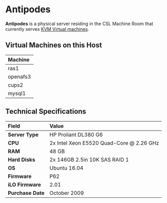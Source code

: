 # Antipodes

**Antipodes** is a physical server residing in the CSL Machine Room that currently serves [KVM Virtual machines](../../technologies/virtualization-stack/).

## Virtual Machines on this Host

| Machine |
| :--- |
| ras1 |
| openafs3 |
| cups2 |
| mysql1 |

## Technical Specifications

| Field | Value |
| :--- | :--- |
| **Server Type** | HP Proliant DL380 G6 |
| **CPU** | 2x Intel Xeon E5520 Quad-Core @ 2.26 GHz |
| **RAM** | 48 GB |
| **Hard Disks** | 2x 146GB 2.5in 10K SAS RAID 1 |
| **OS** | Ubuntu 16.04 |
| **Firmware** | P62 |
| **iLO Firmware** | 2.01 |
| **Purchase Date** | October 2009 |

